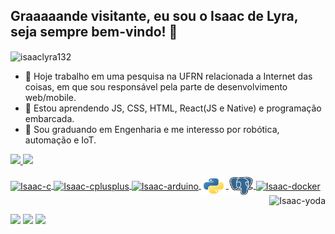 ## Graaaaande visitante, eu sou o Isaac de Lyra, seja sempre bem-vindo! 🥰 

<img align="center" src="https://komarev.com/ghpvc/?username=isaaclyra132&color=green" alt="isaaclyra132" /> 


- 🔭 Hoje trabalho em uma pesquisa na UFRN relacionada a Internet das coisas, em que sou responsável pela parte de desenvolvimento web/mobile.
- 🌱 Estou aprendendo JS, CSS, HTML, React(JS e Native) e programação embarcada.
- 💬 Sou graduando em Engenharia e me interesso por robótica, automação e IoT.

<div>
  <a href="https://github.com/isaaclyra132">
  <img height="180em" src="https://github-readme-stats.vercel.app/api?username=isaaclyra132&show_icons=true&theme=tokyonight&include_all_commits=true&count_private=true"/>
  <img height="180em" src="https://github-readme-stats.vercel.app/api/top-langs/?username=isaaclyra132&layout=compact&langs_count=8&theme=tokyonight"/>
</div>

<div style="display: inline_block"><br>
<img align="center" alt="Isaac-c" height="30" width="40" src="https://cdn.jsdelivr.net/gh/devicons/devicon/icons/c/c-original.svg">
<img align="center" alt="Isaac-cplusplus" height="30" width="40" src="https://cdn.jsdelivr.net/gh/devicons/devicon/icons/cplusplus/cplusplus-original.svg">
<img align="center" alt="Isaac-arduino" height="30" width="40" src="https://cdn.jsdelivr.net/gh/devicons/devicon/icons/arduino/arduino-original.svg">
<img align="center" alt="Isaac-python" height="30" width="40" src="https://raw.githubusercontent.com/devicons/devicon/9f4f5cdb393299a81125eb5127929ea7bfe42889/icons/python/python-original.svg">
<img align="center" alt="Isaac-postgresql" height="30" width="40" src="https://raw.githubusercontent.com/devicons/devicon/master/icons/postgresql/postgresql-original.svg">
<!--<img align="center" alt="Isaac-flask" height="30" width="40" src="https://cdn.jsdelivr.net/gh/devicons/devicon/icons/flask/flask-original.svg">-->
<img align="center" alt="Isaac-docker" height="30" width="40" src="https://cdn.jsdelivr.net/gh/devicons/devicon/icons/docker/docker-original.svg">
<img align="right" alt="Isaac-yoda" src="https://media.tenor.com/images/370476d66f4ca25b41229bc78ac4a284/tenor.gif"> 
<!---->
</div>
  
##

<div>
  <a href="https://www.linkedin.com/in/isaac-de-lyra-00797a159" target="_blank"><img src="https://img.shields.io/badge/-LinkedIn-%230077B5?style=for-the-badge&logo=linkedin&logoColor=white" target="_blank"></a>
  <a href = "mailto:isaac.lyra.junior@gmail.com"><img src="https://img.shields.io/badge/-Gmail-%23333?style=for-the-badge&logo=gmail&logoColor=white" target="_blank"></a>
  <a href="https://www.instagram.com/isaacdelyra" target="_blank"><img src="https://img.shields.io/badge/-Instagram-%23E4405F?style=for-the-badge&logo=instagram&logoColor=white" target="_blank"></a>
 
<!-- ![Snake animation](https://github.com/isaaclyra132/isaaclyra132/blob/output/github-contribution-grid-snake.svg)-->
</div>
 
<!--
**isaaclyra132/isaaclyra132** is a ✨ _special_ ✨ repository because its `README.md` (this file) appears on your GitHub profile.

Here are some ideas to get you started:

- 🔭 Hoje trabalho com data science
- 🌱 Estou aprendendo Python
- 👯 I’m looking to collaborate on ...
- 🤔 I’m looking for help with ...
- 💬 Ask me about ...
- 📫 How to reach me: ...
- 😄 Pronouns: ...
- ⚡ Fun fact: ...
-->
